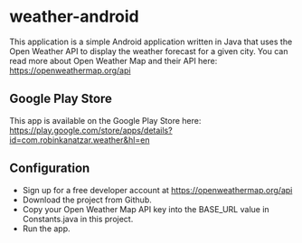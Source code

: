 # weather-android
This application is a simple Android application written in Java that uses the Open Weather API to display the weather forecast for a given city. You can read more about Open Weather Map and their API here: https://openweathermap.org/api

## Google Play Store
This app is available on the Google Play Store here: https://play.google.com/store/apps/details?id=com.robinkanatzar.weather&hl=en

## Configuration
* Sign up for a free developer account at https://openweathermap.org/api
* Download the project from Github.
* Copy your Open Weather Map API key into the BASE_URL value in Constants.java in this project.
* Run the app.
